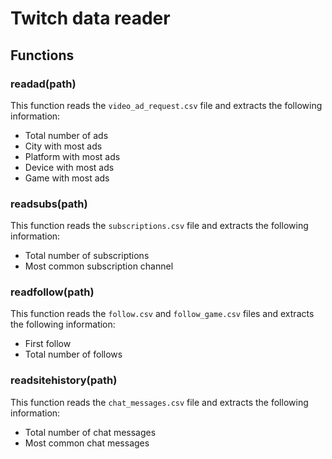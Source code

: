 # Twitch data reader

## Functions

### readad(path)
This function reads the `video_ad_request.csv` file and extracts the following information:
- Total number of ads
- City with most ads
- Platform with most ads
- Device with most ads
- Game with most ads

### readsubs(path)
This function reads the `subscriptions.csv` file and extracts the following information:
- Total number of subscriptions
- Most common subscription channel

### readfollow(path)
This function reads the `follow.csv` and `follow_game.csv` files and extracts the following information:
- First follow
- Total number of follows

### readsitehistory(path)
This function reads the `chat_messages.csv` file and extracts the following information:
- Total number of chat messages
- Most common chat messages
